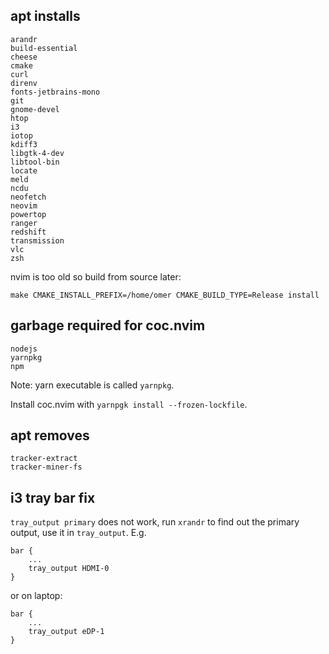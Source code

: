 ## apt installs

```
arandr
build-essential
cheese
cmake
curl
direnv
fonts-jetbrains-mono
git
gnome-devel
htop
i3
iotop
kdiff3
libgtk-4-dev
libtool-bin
locate
meld
ncdu
neofetch
neovim
powertop
ranger
redshift
transmission
vlc
zsh
```

nvim is too old so build from source later:

```
make CMAKE_INSTALL_PREFIX=/home/omer CMAKE_BUILD_TYPE=Release install
```


## garbage required for coc.nvim

```
nodejs
yarnpkg
npm
```

Note: yarn executable is called `yarnpkg`.

Install coc.nvim with `yarnpgk install --frozen-lockfile`.

## apt removes

```
tracker-extract
tracker-miner-fs
```

## i3 tray bar fix

`tray_output primary` does not work, run `xrandr` to find out the primary
output, use it in `tray_output`. E.g.

```
bar {
    ...
    tray_output HDMI-0
}
```

or on laptop:

```
bar {
    ...
    tray_output eDP-1
}
```
